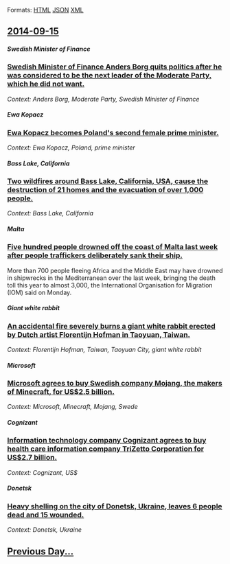
Formats: [HTML](2014/09/15/index.html)  [JSON](2014/09/15/index.json)  [XML](2014/09/15/index.xml)  

## [2014-09-15](/news/2014/09/15/index.md)

##### Swedish Minister of Finance
### [Swedish Minister of Finance Anders Borg quits politics after he was considered to be the next leader of the Moderate Party, which he did not want. ](/news/2014/09/15/swedish-minister-of-finance-anders-borg-quits-politics-after-he-was-considered-to-be-the-next-leader-of-the-moderate-party-which-he-did-not.md)
_Context: Anders Borg, Moderate Party, Swedish Minister of Finance_

##### Ewa Kopacz
### [Ewa Kopacz becomes Poland's second female prime minister. ](/news/2014/09/15/ewa-kopacz-becomes-poland-s-second-female-prime-minister.md)
_Context: Ewa Kopacz, Poland, prime minister_

##### Bass Lake, California
### [Two wildfires around Bass Lake, California, USA, cause the destruction of 21 homes and the evacuation of over 1,000 people. ](/news/2014/09/15/two-wildfires-around-bass-lake-california-usa-cause-the-destruction-of-21-homes-and-the-evacuation-of-over-1-000-people.md)
_Context: Bass Lake, California_

##### Malta
### [Five hundred people drowned off the coast of Malta last week after people traffickers deliberately sank their ship. ](/news/2014/09/15/five-hundred-people-drowned-off-the-coast-of-malta-last-week-after-people-traffickers-deliberately-sank-their-ship.md)
More than 700 people fleeing Africa and the Middle East may have drowned in shipwrecks in the Mediterranean over the last week, bringing the death toll this year to almost 3,000, the International Organisation for Migration (IOM) said on Monday.

##### Giant white rabbit
### [An accidental fire severely burns a giant white rabbit erected by Dutch artist Florentijn Hofman in Taoyuan, Taiwan. ](/news/2014/09/15/an-accidental-fire-severely-burns-a-giant-white-rabbit-erected-by-dutch-artist-florentijn-hofman-in-taoyuan-taiwan.md)
_Context: Florentijn Hofman, Taiwan, Taoyuan City, giant white rabbit_

##### Microsoft
### [Microsoft agrees to buy Swedish company Mojang, the makers of Minecraft, for US$2.5 billion. ](/news/2014/09/15/microsoft-agrees-to-buy-swedish-company-mojang-the-makers-of-minecraft-for-us-2-5-billion.md)
_Context: Microsoft, Minecraft, Mojang, Swede_

##### Cognizant
### [Information technology company Cognizant agrees to buy health care information company TriZetto Corporation for US$2.7 billion. ](/news/2014/09/15/information-technology-company-cognizant-agrees-to-buy-health-care-information-company-trizetto-corporation-for-us-2-7-billion.md)
_Context: Cognizant, US$_

##### Donetsk
### [Heavy shelling on the city of Donetsk, Ukraine, leaves 6 people dead and 15 wounded. ](/news/2014/09/15/heavy-shelling-on-the-city-of-donetsk-ukraine-leaves-6-people-dead-and-15-wounded.md)
_Context: Donetsk, Ukraine_

## [Previous Day...](/news/2014/09/14/index.md)

